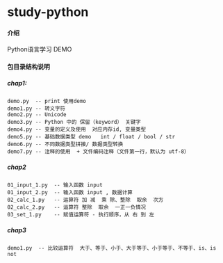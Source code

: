 # study-python

#### 介绍
Python语言学习 DEMO

#### 包目录结构说明
##### chap1: 
    demo.py  -- print 使用demo
    demo1.py -- 转义字符
    demo2.py -- Unicode
    demo3.py -- Python 中的 保留（keyword） 关键字
    demo4.py -- 变量的定义及使用  对应内存id, 变量类型
    demo5.py -- 基础数据类型 demo   int / float / bool / str
    demo6.py -- 不同数据类型拼接/ 数据类型转换
    demo7.py -- 注释的使用  + 文件编码注释（文件第一行，默认为 utf-8）

##### chap2
    01_input_1.py  -- 输入函数 input
    01_input_2.py  -- 输入函数 input , 数据计算
    02_calc_1.py   -- 运算符 加 减  乘 除、整除  取余  次方
    02_calc_2.py   -- 运算符 整除  取余  一正一负情况
    03_set_1.py    -- 赋值运算符 - 执行顺序，从 右 到 左

##### chap3
    demo1.py  -- 比较运算符  大于、等于、小于、大于等于、小于等于、不等于、is、is not
